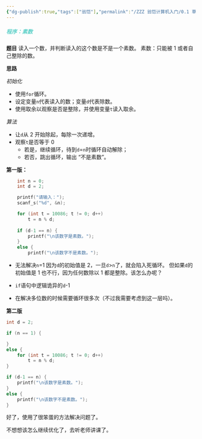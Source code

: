 ```yaml
---
{"dg-publish":true,"tags":["翁恺"],"permalink":"/ZZZ 翁恺计算机入门/0.1 草稿本/","dgPassFrontmatter":true,"created":"2024-07-27T03:50:37.412+02:00","updated":"2024-10-30T09:49:19.988+01:00"}
---
```


#####  <b style="color: #5DD0C8;">程序：素数</b>

**题目**
读入一个数，并判断读入的这个数是不是一个素数。
	素数：只能被 1 或者自己整除的数。

**思路**

*初始化*
- 使用`for`循环。
- 设定变量`n`代表读入的数；变量`d`代表除数。
- 使用取余以观察是否是整除，并使用变量`t`读入取余。

*算法*
- 让`d`从 2 开始除起，每除一次递增。
- 观察`t`是否等于 0
	- 若是，继续循环，待到`d`=`n`时循环自动解除；
	- 若否，跳出循环，输出 “不是素数”。

**第一版：**

```c
	int n = 0;
	int d = 2;

	printf("请输入：");
	scanf_s("%d", &n);

	for (int t = 10086; t != 0; d++)
		t = n % d;
	
	if (d-1 == n) {
		printf("\n该数字是素数。");
	}
	else {
		printf("\n该数字不是素数。");
```

- 无法解决`n`=1
	因为`d`的初始值是 2，一旦`d`>`n`了，就会陷入死循环。
	但如果`d`的初始值是 1 也不行，因为任何数除以 1 都是整除。该怎么办呢？

- `if`语句中逻辑诡异的`d`-1 

- 在解决多位数的时候需要循环很多次（不过我需要考虑到这一层吗）。

**第二版**

```c
int d = 2;

if (n == 1) {

}
else {
	for (int t = 10086; t != 0; d++)
		t = n % d;
}

if (d-1 == n) {
	printf("\n该数字是素数。");
}
else {
	printf("\n该数字不是素数。");
}
```

好了，使用了很笨蛋的方法解决问题了。

不想想该怎么继续优化了，去听老师讲课了。


















